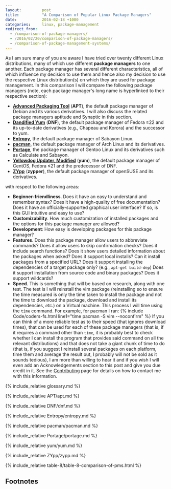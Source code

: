 ```yaml
---
layout:         post
title:          "A Comparison of Popular Linux Package Managers"
date:           2016-02-18 +1000
categories:     linux, package-management
redirect_from:  
  - /comparison-of-package-managers/
  - /2016/02/20/comparison-of-package-managers/
  - /comparison-of-package-management-systems/
---
```


As I am sure many of you are aware I have tried over twenty different Linux distributions, many of which use different **package managers** to one another. Each package manager has several different characteristics, all of which influence my decision to use them and hence also my decision to use the respective Linux distribution(s) on which they are used for package management. In this comparison I will compare the following package managers (note, each package manager's long name is hyperlinked to their respective section):

* [**Advanced Packaging Tool**](#apt) (**APT**), the default package manager of Debian and its various derivatives. I will also discuss the related package managers aptitude and Synaptic in this section.
* [**Dandified Yum**](#dnf) (**DNF**), the default package manager of Fedora ≥22 and its up-to-date derivatives (e.g., Chapeau and Korora) and the successor to yum.
* [**Entropy**](#entropy), the default package manager of Sabayon Linux.
* [**pacman**](#pacman), the default package manager of Arch Linux and its derivatives.
* [**Portage**](#portage), the package manager of Gentoo Linux and its derivatives such as Calculate and Sabayon.
* [**Yellowdog Updater, Modified**](#yum) (**yum**), the default package manager of CentOS, Fedora ≤21 and the predecessor of DNF.
* [**ZYpp**](#zypp) (**zypper**), the default package manager of openSUSE and its derivatives.

with respect to the following areas:

* **Beginner-friendliness**. Does it have an easy to understand and remember syntax? Does it have a high-quality of free documentation? Does it have an officially-supported graphical user interface? If so, is this GUI intuitive and easy to use?
* **Customizability**. How much customization of installed packages and the options for this package manager are allowed?
* **Development**: How easy is developing packages for this package manager?
* **Features**. Does this package manager allow users to abbreviate commands? Does it allow users to skip confirmation checks? Does it include search functions? Does it show users detailed information about the packages when asked? Does it support local installs? Can it install packages from a specified URL? Does it support installing the dependencies of a target package only? (e.g., `apt-get build-dep`) Does it support installation from source code and binary packages? Does it support wildcards?
* **Speed**. This is something that will be based on research, along with one test. The test is I will reinstall the vim package (reinstalling so to ensure the time measured is only the time taken to install the package and not the time to download the package, download and install its dependencies, *etc.*) on a Virtual machine. This process I will time using the `time` command. For example, for pacman I ran: {% include Code/coders-fs.html line1="time pacman -S vim --noconfirm" %} If you can think of a more reliable test as to their speed (that ignores download times), that can be used for each of these package managers (that is, if it requires a command other than `time`, it is probably best to check whether I can install the program that provides said command on all the relevant distributions) and that does not take a giant chunk of time to do (that is, if you suggest I reinstall several packages on each platform, time them and average the result out, I probably will not be sold as it sounds tedious), I am more than willing to hear it and if you wish I will even add an Acknowledgements section to this post and give you due credit in it. See the [Contributing](/contributing/) page for details on how to contact me with this information.

{% include_relative glossary.md %}

{% include_relative APT/apt.md %}

{% include_relative DNF/dnf.md %}

{% include_relative Entropy/entropy.md %}

{% include_relative pacman/pacman.md %}

{% include_relative Portage/portage.md %}

{% include_relative yum/yum.md %}

{% include_relative ZYpp/zypp.md %}

{% include_relative table-8/table-8-comparison-of-pms.html %}

## Footnotes
[1]: http://fedoraproject.org/wiki/How_to_create_an_RPM_package
[2]: https://en.opensuse.org/openSUSE:Build_Service_Tutorial
[^1]: RPM was originally abbreviated from **Red Hat Package Manager**, but now it is a recursive acronym for RPM Package Manager.
[^2]: [pacman Home Page](https://www.archlinux.org/pacman/) (2 March 2015). Retrieved 15 February 2016.
[^3]: If you wish to offer me a solution to this issue, that does not involve me creating new OBS packages for all of Atom's many node module dependencies and Electron, feel free to leave me a reply [here](https://forums.opensuse.org/showthread.php/513540-How-to-create-a-spec-file-for-Atom-that-is-suitable-for-the-OBS) at the thread in which I asked how to build Atom using the OBS at the openSUSE Forums
